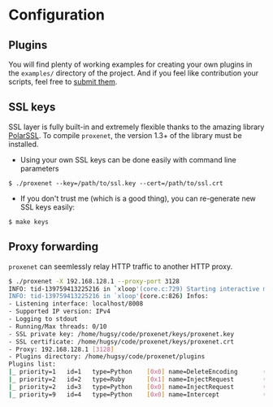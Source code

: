 # Configuration

## Plugins

You will find plenty of working examples for creating your own plugins in the
`examples/` directory of the project. And if you feel like contribution your
scripts, feel free to
[submit them](https://github.com/hugsy/proxenet-plugins/pulls).

## SSL keys

SSL layer is fully built-in and extremely flexible thanks to the amazing library
[PolarSSL](http://polarssl.org/). To compile `proxenet`, the version 1.3+ of the
library must be installed.

- Using your own SSL keys can be done easily with command line parameters
```
$ ./proxenet --key=/path/to/ssl.key --cert=/path/to/ssl.crt
```

- If you don't trust me (which is a good thing), you can re-generate new SSL keys easily:
```
$ make keys
```

## Proxy forwarding

`proxenet` can seemlessly relay HTTP traffic to another HTTP proxy.

``` bash
$ ./proxenet -X 192.168.128.1 --proxy-port 3128
INFO: tid-139759413225216 in `xloop'(core.c:729) Starting interactive mode, press h for help
INFO: tid-139759413225216 in `xloop'(core.c:826) Infos:
- Listening interface: localhost/8008
- Supported IP version: IPv4
- Logging to stdout
- Running/Max threads: 0/10
- SSL private key: /home/hugsy/code/proxenet/keys/proxenet.key
- SSL certificate: /home/hugsy/code/proxenet/keys/proxenet.crt
- Proxy: 192.168.128.1 [3128]
- Plugins directory: /home/hugsy/code/proxenet/plugins
Plugins list:
|_ priority=1   id=1   type=Python    [0x0] name=DeleteEncoding       (ACTIVE)
|_ priority=2   id=2   type=Ruby      [0x1] name=InjectRequest        (ACTIVE)
|_ priority=2   id=3   type=Python    [0x0] name=InjectRequest        (ACTIVE)
|_ priority=9   id=4   type=Python    [0x0] name=Intercept            (ACTIVE)

```
